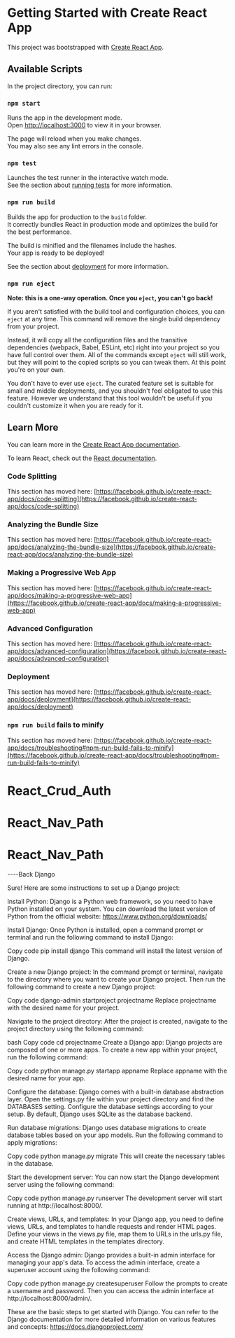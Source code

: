 # Getting Started with Create React App

This project was bootstrapped with [Create React App](https://github.com/facebook/create-react-app).

## Available Scripts

In the project directory, you can run:

### `npm start`

Runs the app in the development mode.\
Open [http://localhost:3000](http://localhost:3000) to view it in your browser.

The page will reload when you make changes.\
You may also see any lint errors in the console.

### `npm test`

Launches the test runner in the interactive watch mode.\
See the section about [running tests](https://facebook.github.io/create-react-app/docs/running-tests) for more information.

### `npm run build`

Builds the app for production to the `build` folder.\
It correctly bundles React in production mode and optimizes the build for the best performance.

The build is minified and the filenames include the hashes.\
Your app is ready to be deployed!





See the section about [deployment](https://facebook.github.io/create-react-app/docs/deployment) for more information.

### `npm run eject`

**Note: this is a one-way operation. Once you `eject`, you can't go back!**

If you aren't satisfied with the build tool and configuration choices, you can `eject` at any time. This command will remove the single build dependency from your project.

Instead, it will copy all the configuration files and the transitive dependencies (webpack, Babel, ESLint, etc) right into your project so you have full control over them. All of the commands except `eject` will still work, but they will point to the copied scripts so you can tweak them. At this point you're on your own.

You don't have to ever use `eject`. The curated feature set is suitable for small and middle deployments, and you shouldn't feel obligated to use this feature. However we understand that this tool wouldn't be useful if you couldn't customize it when you are ready for it.

## Learn More

You can learn more in the [Create React App documentation](https://facebook.github.io/create-react-app/docs/getting-started).

To learn React, check out the [React documentation](https://reactjs.org/).

### Code Splitting

This section has moved here: [https://facebook.github.io/create-react-app/docs/code-splitting](https://facebook.github.io/create-react-app/docs/code-splitting)

### Analyzing the Bundle Size

This section has moved here: [https://facebook.github.io/create-react-app/docs/analyzing-the-bundle-size](https://facebook.github.io/create-react-app/docs/analyzing-the-bundle-size)

### Making a Progressive Web App

This section has moved here: [https://facebook.github.io/create-react-app/docs/making-a-progressive-web-app](https://facebook.github.io/create-react-app/docs/making-a-progressive-web-app)

### Advanced Configuration

This section has moved here: [https://facebook.github.io/create-react-app/docs/advanced-configuration](https://facebook.github.io/create-react-app/docs/advanced-configuration)

### Deployment

This section has moved here: [https://facebook.github.io/create-react-app/docs/deployment](https://facebook.github.io/create-react-app/docs/deployment)

### `npm run build` fails to minify

This section has moved here: [https://facebook.github.io/create-react-app/docs/troubleshooting#npm-run-build-fails-to-minify](https://facebook.github.io/create-react-app/docs/troubleshooting#npm-run-build-fails-to-minify)
# React_Crud_Auth
# React_Nav_Path
# React_Nav_Path








----Back Django

Sure! Here are some instructions to set up a Django project:

Install Python: Django is a Python web framework, so you need to have Python installed on your system. You can download the latest version of Python from the official website: https://www.python.org/downloads/

Install Django: Once Python is installed, open a command prompt or terminal and run the following command to install Django:

Copy code
pip install django
This command will install the latest version of Django.

Create a new Django project: In the command prompt or terminal, navigate to the directory where you want to create your Django project. Then run the following command to create a new Django project:

Copy code
django-admin startproject projectname
Replace projectname with the desired name for your project.

Navigate to the project directory: After the project is created, navigate to the project directory using the following command:

bash
Copy code
cd projectname
Create a Django app: Django projects are composed of one or more apps. To create a new app within your project, run the following command:

Copy code
python manage.py startapp appname
Replace appname with the desired name for your app.

Configure the database: Django comes with a built-in database abstraction layer. Open the settings.py file within your project directory and find the DATABASES setting. Configure the database settings according to your setup. By default, Django uses SQLite as the database backend.

Run database migrations: Django uses database migrations to create database tables based on your app models. Run the following command to apply migrations:

Copy code
python manage.py migrate
This will create the necessary tables in the database.

Start the development server: You can now start the Django development server using the following command:

Copy code
python manage.py runserver
The development server will start running at http://localhost:8000/.

Create views, URLs, and templates: In your Django app, you need to define views, URLs, and templates to handle requests and render HTML pages. Define your views in the views.py file, map them to URLs in the urls.py file, and create HTML templates in the templates directory.

Access the Django admin: Django provides a built-in admin interface for managing your app's data. To access the admin interface, create a superuser account using the following command:

Copy code
python manage.py createsuperuser
Follow the prompts to create a username and password. Then you can access the admin interface at http://localhost:8000/admin/.

These are the basic steps to get started with Django. You can refer to the Django documentation for more detailed information on various features and concepts: https://docs.djangoproject.com/





